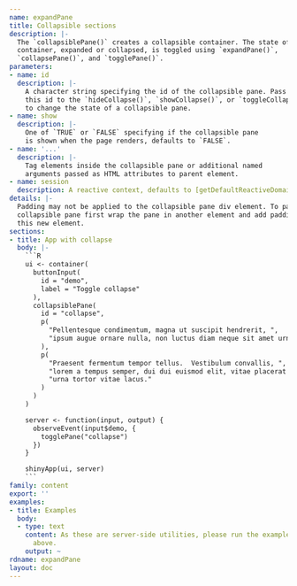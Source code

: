 ```yaml
---
name: expandPane
title: Collapsible sections
description: |-
  The `collapsiblePane()` creates a collapsible container. The state of the
  container, expanded or collapsed, is toggled using `expandPane()`,
  `collapsePane()`, and `togglePane()`.
parameters:
- name: id
  description: |-
    A character string specifying the id of the collapsible pane. Pass
    this id to the `hideCollapse()`, `showCollapse()`, or `toggleCollapse()`
    to change the state of a collapsible pane.
- name: show
  description: |-
    One of `TRUE` or `FALSE` specifying if the collapsible pane
    is shown when the page renders, defaults to `FALSE`.
- name: '...'
  description: |-
    Tag elements inside the collapsible pane or additional named
    arguments passed as HTML attributes to parent element.
- name: session
  description: A reactive context, defaults to [getDefaultReactiveDomain()](getdefaultreactivedomain.html).
details: |-
  Padding may not be applied to the collapsible pane div element. To pad a
  collapsible pane first wrap the pane in another element and add padding to
  this new element.
sections:
- title: App with collapse
  body: |-
    ```R
    ui <- container(
      buttonInput(
        id = "demo",
        label = "Toggle collapse"
      ),
      collapsiblePane(
        id = "collapse",
        p(
          "Pellentesque condimentum, magna ut suscipit hendrerit, ",
          "ipsum augue ornare nulla, non luctus diam neque sit amet urna."
        ),
        p(
          "Praesent fermentum tempor tellus.  Vestibulum convallis, ",
          "lorem a tempus semper, dui dui euismod elit, vitae placerat ",
          "urna tortor vitae lacus."
        )
      )
    )

    server <- function(input, output) {
      observeEvent(input$demo, {
        togglePane("collapse")
      })
    }

    shinyApp(ui, server)
    ```
family: content
export: ''
examples:
- title: Examples
  body:
  - type: text
    content: As these are server-side utilities, please run the example applications
      above.
    output: ~
rdname: expandPane
layout: doc
---
```


